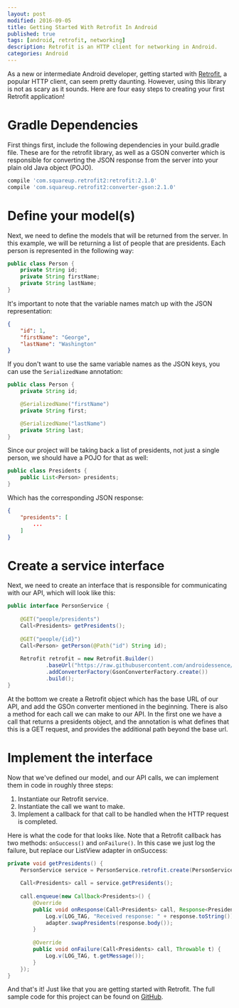 ```yaml
---
layout: post
modified: 2016-09-05
title: Getting Started With Retrofit In Android
published: true
tags: [android, retrofit, networking]
description: Retrofit is an HTTP client for networking in Android.
categories: Android
---
```


As a new or intermediate Android developer, getting started with [Retrofit](http://square.github.io/retrofit), a popular HTTP client, can seem pretty daunting. However, using this library is not as scary as it sounds. Here are four easy steps to creating your first Retrofit application!

<!--more-->

# Gradle Dependencies

First things first, include the following dependencies in your build.gradle file. These are for the retrofit library, as well as a GSON converter which is responsible for converting the JSON response from the server into your plain old Java object (POJO).

```groovy
compile 'com.squareup.retrofit2:retrofit:2.1.0'
compile 'com.squareup.retrofit2:converter-gson:2.1.0'
```

# Define your model(s)

Next, we need to define the models that will be returned from the server. In this example, we will be returning a list of people that are presidents. Each person is represented in the following way:

```java
public class Person {
	private String id;
	private String firstName;
	private String lastName;
}
```

It's important to note that the variable names match up with the JSON representation:

```json
{
	"id": 1,
	"firstName": "George",
	"lastName": "Washington"
}
```

If you don't want to use the same variable names as the JSON keys, you can use the `SerializedName` annotation:

```java
public class Person {
	private String id;

	@SerializedName("firstName")
	private String first;

	@SerializedName("lastName")
	private String last;
}
```

Since our project will be taking back a list of presidents, not just a single person, we should have a POJO for that as well:

```java
public class Presidents {
	public List<Person> presidents;
}
```

Which has the corresponding JSON response:

```json
{
	"presidents": [
		...
	]
}
```

# Create a service interface

Next, we need to create an interface that is responsible for communicating with our API, which will look like this:

```java
public interface PersonService {
 
    @GET("people/presidents")
    Call<Presidents> getPresidents();
 
    @GET("people/{id}")
    Call<Person> getPerson(@Path("id") String id);
 
    Retrofit retrofit = new Retrofit.Builder()
            .baseUrl("https://raw.githubusercontent.com/androidessence/RetrofitSample/master/")
            .addConverterFactory(GsonConverterFactory.create())
            .build();
}
```

At the bottom we create a Retrofit object which has the base URL of our API, and add the GSOn converter mentioned in the beginning. There is also a method for each call we can make to our API. In the first one we have a call that returns a presidents object, and the annotation is what defines that this is a GET request, and provides the additional path beyond the base url.

# Implement the interface

Now that we've defined our model, and our API calls, we can implement them in code in roughly three steps:

1. Instantiate our Retrofit service.
2. Instantiate the call we want to make.
3. Implement a callback for that call to be handled when the HTTP request is completed.

Here is what the code for that looks like. Note that a Retrofit callback has two methods: `onSuccess()` and `onFailure()`. In this case we just log the failure, but replace our ListView adapter in onSuccess:

```java
private void getPresidents() {
    PersonService service = PersonService.retrofit.create(PersonService.class);
 
    Call<Presidents> call = service.getPresidents();
 
    call.enqueue(new Callback<Presidents>() {
        @Override
        public void onResponse(Call<Presidents> call, Response<Presidents> response) {
            Log.v(LOG_TAG, "Received response: " + response.toString());
            adapter.swapPresidents(response.body());
        }
 
        @Override
        public void onFailure(Call<Presidents> call, Throwable t) {
            Log.v(LOG_TAG, t.getMessage());
        }
    });
}
```

And that's it! Just like that you are getting started with Retrofit. The full sample code for this project can be found on [GitHub](https://github.com/androidessence/RetrofitSample).